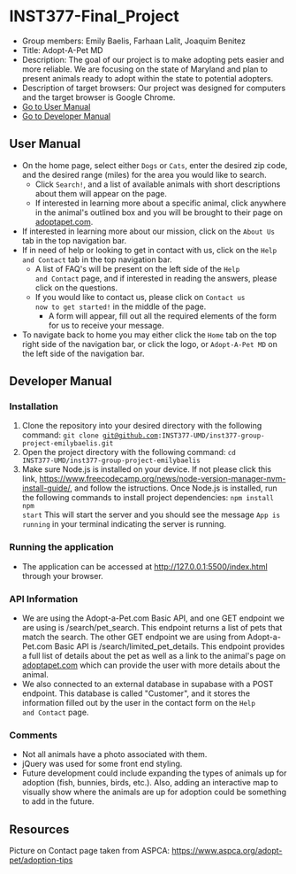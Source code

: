 # INST377-Final_Project
- Group members: Emily Baelis, Farhaan Lalit, Joaquim Benitez
- Title: Adopt-A-Pet MD
- Description: The goal of our project is to make adopting pets easier and more reliable. We are focusing on the state of Maryland and plan to present animals ready to adopt within the state to potential adopters.
- Description of target browsers: Our project was designed for computers and the target browser is Google Chrome. 
- [Go to User Manual](#user-manual)
- [Go to Developer Manual](#developer-manual)

## User Manual
- On the home page, select either <code>Dogs</code> or <code>Cats</code>, enter the desired zip code, and the desired range (miles) for the area you would like to search.
    - Click <code>Search!</code>, and a list of available animals with short descriptions about them will appear on the page. 
    - If interested in learning more about a specific animal, click anywhere in the animal's outlined box and you will be brought to their page on [adoptapet.com](https://www.adoptapet.com/). 
- If interested in learning more about our mission, click on the <code>About Us</code> tab in the top navigation bar. 
- If in need of help or looking to get in contact with us, click on the <code>Help and Contact</code> tab in the top navigation bar. 
    - A list of FAQ's will be present on the left side of the <code>Help and Contact</code> page, and if interested in reading the answers, please click on the questions. 
    - If you would like to contact us, please click on <code>Contact us now to get started!</code> in the middle of the page. 
        - A form will appear, fill out all the required elements of the form for us to receive your message.
- To navigate back to home you may either click the <code>Home</code> tab on the top right side of the navigation bar, or click the logo, or <code>Adopt-A-Pet MD</code> on the left side of the navigation bar. 


## Developer Manual
### Installation
1. Clone the repository into your desired directory with the following command: 
    <code>git clone git@github.com:INST377-UMD/inst377-group-project-emilybaelis.git</code>
2. Open the project directory with the following command:
    <code>cd INST377-UMD/inst377-group-project-emilybaelis</code>
3. Make sure Node.js is installed on your device. If not please click this link, https://www.freecodecamp.org/news/node-version-manager-nvm-install-guide/, and follow the istructions. 
    Once Node.js is installed, run the following commands to install project dependencies: 
    <code>npm install<br>npm start</code>
    This will start the server and you should see the message <code>App is running</code> in your terminal indicating the server is running.
### Running the application
- The application can be accessed at http://127.0.0.1:5500/index.html through your browser. 
### API Information
- We are using the Adopt-a-Pet.com Basic API, and one GET endpoint we are using is /search/pet_search. This endpoint returns a list of pets that match the search. The other GET endpoint we are using from Adopt-a-Pet.com Basic API is /search/limited_pet_details. This endpoint provides a full list of details about the pet as well as a link to the animal's page on [adoptapet.com](https://www.adoptapet.com/) which can provide the user with more details about the animal.
- We also connected to an external database in supabase with a POST endpoint. This database is called "Customer", and it stores the information filled out by the user in the contact form on the <code>Help and Contact</code> page. 
### Comments 
- Not all animals have a photo associated with them. 
- jQuery was used for some front end styling. 
- Future development could include expanding the types of animals up for adoption (fish, bunnies, birds, etc.). Also, adding an interactive map to visually show where the animals are up for adoption could be something to add in the future. 


## Resources
Picture on Contact page taken from ASPCA: https://www.aspca.org/adopt-pet/adoption-tips
